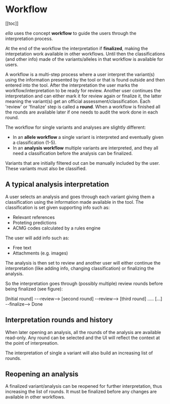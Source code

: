 # Workflow

[[toc]]

*ella* uses the concept **workflow** to guide the users through the interpretation process.

At the end of the workflow the interpretation if **finalized**, making the interpetation work available in other workflows. Until then the classifications (and other info) made of the variants/alleles in that workflow  is available for users.

A workflow is a multi-step process where a user interpret the variant(s) using the information presented by the tool or that is found outside and then entered into the tool. After the interpretation the user marks the workflow/interpretation to be ready for review. Another user continues the interpretation and can either mark it for review again or finalize it, the latter meaning the variant(s) get an official assessment/classification. Each 'review' or 'finalize' step is called a **round**. When a workflow is finished all the rounds are available later if one needs to audit the work done in each round. 

The workflow for single variants and analyses are slightly different:
- In an **allele workflow** a single variant is interpreted and eventually given a classification (1-5).
- In an **analysis workflow** multiple variants are interpreted, and they all need a classification before the analysis can be finalized.

Variants that are initially filtered out can be manually included by the user. These variants must also be classified.

## A typical analysis interpretation
A user selects an analysis and goes through each variant giving them a classification using the information made available in the tool. The classification is set given supporting info such as:
- Relevant references
- Proteting predictions
- ACMG codes calculated by a rules engine
  
The user will add info such as:
- Free text
- Attachments (e.g. images)
 
The analysis is then set to review and another user will either continue the interpretation (like adding info, changing classification) or finalizing the analysis.
  
So the interpretation goes through (possibly multiple)  review rounds before being finalized (see figure):
 
  [Initial round] ---review--> [second round] --review--> [third round] ..... [...] --finalize--> Done
  
 
## Interpretation rounds and history
When later opening an analysis, all the rounds of the analysis are available read-only. Any round can be selected  and the UI will reflect the context at the point of interpreation.
 
The interpretation of single a variant will also build an increasing list of rounds.

  
## Reopening an analysis
A finalized variant/analysis can be reopened for further interpretation, thus increasing the list of rounds. It must be finalized before any changes are available in other workflows.


